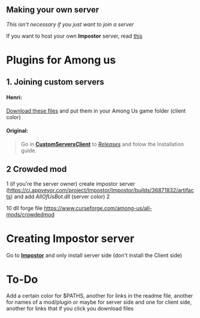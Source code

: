 ## Making your own server
*This isn't necessary if you just want to join a server*

If you want to host your own **Impostor** server, read [this](#Creating-Impostor-server)

# Plugins for Among us
## 1. Joining custom servers
  #### Henri:
  [Download these files](https://github.com/HenriBails/AmongUsPlugins/releases/download/0.1/CustomClientServer.zip) and put them in your Among Us game folder (client color)

  #### Original:
  > Go in [**CustomServersClient**](https://github.com/andruzzzhka/CustomServersClient) to [*Releases*](https://github.com/andruzzzhka/CustomServersClient/releases/tag/1.3.0) and folow the Installation guide. 
  
## 2 Crowded mod

1 (if you're the server owner) create impostor server (https://ci.appveyor.com/project/Impostor/Impostor/builds/36871832/artifacts) and add *AllOfUsBot.dll* (server color)
2



10 dll forge file https://www.curseforge.com/among-us/all-mods/crowdedmod
  
# Creating Impostor server
 Go to [**Impostor**](https://github.com/Impostor/Impostor/wiki/Running-the-server) and only install server side (don't install the Client side)


# To-Do
 Add a certain color for $PATHS, another for links in the readme file, another for names of a mod/plugin or maybe for server side and one for client side, another for links that if you click you download files